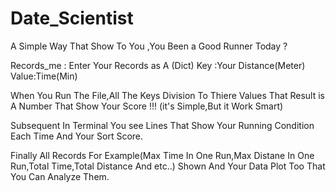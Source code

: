 # Date_Scientist
A Simple Way That Show To You ,You Been a Good Runner Today ?

Records_me : Enter Your Records as A (Dict)
Key  :Your Distance(Meter)
Value:Time(Min)

When You Run The File,All The Keys Division To Thiere Values That Result is A Number That Show Your Score !!! (it's Simple,But it Work Smart)

Subsequent In Terminal You see Lines That Show Your Running Condition Each Time And Your Sort Score.

Finally All Records For Example(Max Time In One Run,Max Distane In One Run,Total Time,Total Distance And etc..) Shown  And  Your Data Plot Too That You Can Analyze Them.
